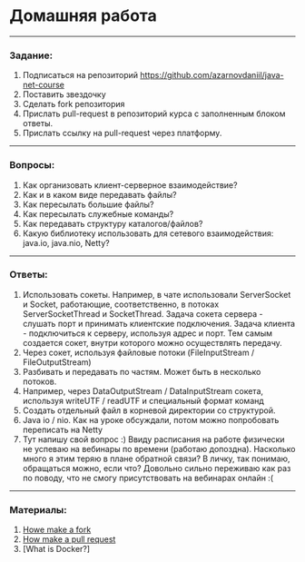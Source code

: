 # Домашняя работа

---

### Задание:

1. Подписаться на репозиторий https://github.com/azarnovdaniil/java-net-course
2. Поставить звездочку 
3. Сделать fork репозитория
4. Прислать pull-request в репозиторий курса с заполненным блоком ответы.
5. Прислать ссылку на pull-request через платформу.

---

### Вопросы:

1. Как организовать клиент-серверное взаимодействие?
2. Как и в каком виде передавать файлы?
3. Как пересылать большие файлы?
4. Как пересылать служебные команды?
5. Как передавать структуру каталогов/файлов?
6. Какую библиотеку использовать для сетевого взаимодействия: java.io, java.nio, Netty?

---

### Ответы:

1. Использовать сокеты. Например, в чате использовали ServerSocket и Socket,
   работающие, соответственно, в потоках ServerSocketThread и SocketThread.
   Задача сокета сервера - слушать порт и принимать клиентские подключения.
   Задача клиента - подключиться к серверу, используя адрес и порт. Тем самым создается сокет, 
   внутри которого можно осуществлять передачу.
2. Через сокет, используя файловые потоки (FileInputStream / FileOutputStream)
3. Разбивать и передавать по частям. Может быть в несколько потоков.
4. Например, через DataOutputStream / DataInputStream сокета, используя writeUTF / readUTF и специальный формат команд
5. Создать отдельный файл в корневой директории со структурой.
6. Java io / nio. Как на уроке обсуждали, потом можно попробовать переписать на Netty
7. Тут напишу свой вопрос :) Ввиду расписания на работе физически не успеваю на вебинары по времени (работаю допоздна).
   Насколько много я этим теряю в плане обратной связи? В личку, так понимаю, обращаться можно, если что? 
   Довольно сильно переживаю как раз по поводу, что не смогу присутствовать на вебинарах онлайн :(
---

### Материалы:

1. [Howe make a fork](https://docs.github.com/en/github/getting-started-with-github/fork-a-repo)
2. [How make a pull request](https://docs.github.com/en/github/collaborating-with-issues-and-pull-requests/creating-a-pull-request)
3. [What is Docker?]
